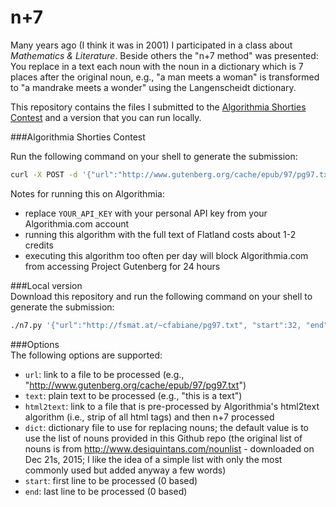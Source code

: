 # n+7
Many years ago (I think it was in 2001) I participated in a class about *Mathematics & Literature*. Beside others the "n+7 method" was presented: You replace in a text each noun with the noun in a dictionary which is 7 places after the original noun, e.g., "a man meets a woman" is transformed to "a mandrake meets a wonder" using the Langenscheidt dictionary.  

This repository contains the files I submitted to the [Algorithmia Shorties Contest](http://blog.algorithmia.com/2015/12/the-algorithmia-shorties-contest/) and a version that you can run locally.

###Algorithmia Shorties Contest

Run the following command on your shell to generate the submission:  
```bash
curl -X POST -d '{"url":"http://www.gutenberg.org/cache/epub/97/pg97.txt", "start":32, "end":551}' -H 'Content-Type: application/json' -H 'Authorization: Simple YOUR_API_KEY' https://api.algorithmia.com/v1/algo/fabianekc/n7/0.1.0
```
Notes for running this on Algorithmia:
* replace `YOUR_API_KEY` with your personal API key from your Algorithmia.com account
* running this algorithm with the full text of Flatland costs about 1-2 credits
* executing this algorithm too often per day will block Algorithmia.com from accessing Project Gutenberg for 24 hours

###Local version  
Download this repository and run the following command on your shell to generate the submission:  
```bash
./n7.py '{"url":"http://fsmat.at/~cfabiane/pg97.txt", "start":32, "end":551}'
```

###Options  
The following options are supported:
* `url`: link to a file to be processed (e.g., "http://www.gutenberg.org/cache/epub/97/pg97.txt")  
* `text`: plain text to be processed (e.g., "this is a text")  
* `html2text`: link to a file that is pre-processed by Algorithmia's html2text algorithm (i.e., strip of all html tags) and then n+7 processed  
* `dict`: dictionary file to use for replacing nouns; the default value is to use the list of nouns provided in this Github repo (the original list of nouns is from http://www.desiquintans.com/nounlist  - downloaded on Dec 21s, 2015; I like the idea of a simple list with only the most commonly used but added anyway a few words)
* `start`: first line to be processed (0 based)  
* `end`: last line to be processed (0 based)
